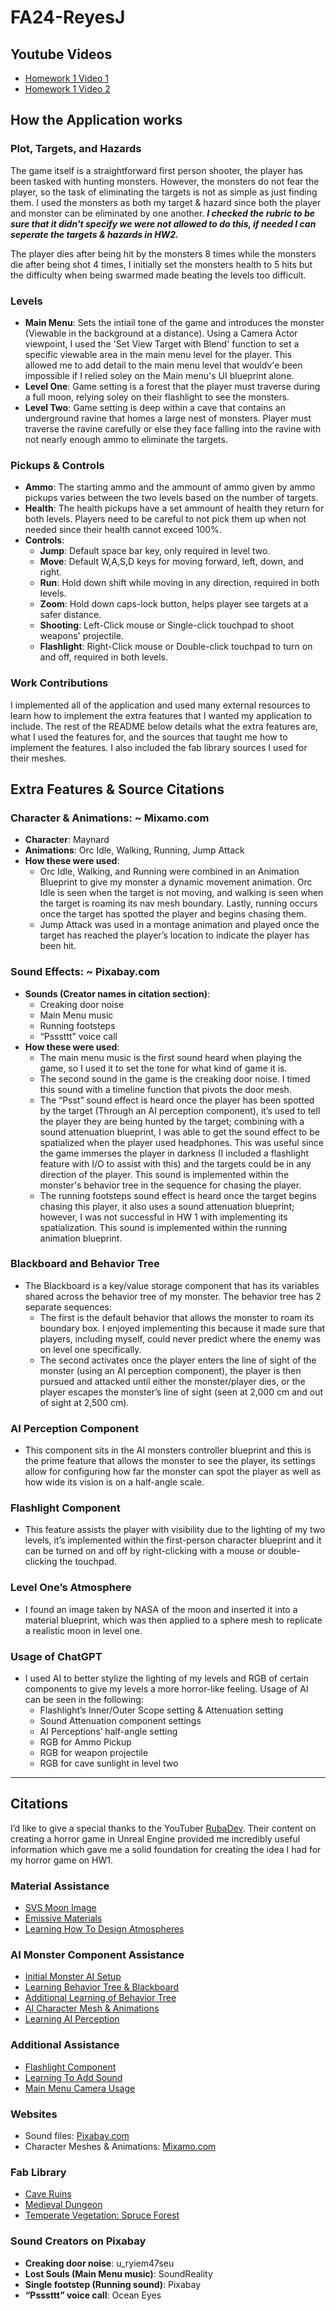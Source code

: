 # FA24-ReyesJ

## Youtube Videos

- [Homework 1 Video 1](https://youtu.be/5J2mlu4vlzc)
- [Homework 1 Video 2](https://youtu.be/AK34PJukp3I)

## How the Application works
### Plot, Targets, and Hazards
The game itself is a straightforward first person shooter, the player has been tasked with hunting monsters. However, the monsters do not fear the player, so the task of eliminating the targets is not as simple as just finding them. I used the monsters as both my target & hazard since both the player and monster can be eliminated by one another. _**I checked the rubric to be sure that it didn't specify we were not allowed to do this, if needed I can seperate the targets & hazards in HW2.**_

The player dies after being hit by the monsters 8 times while the monsters die after being shot 4 times, I initially set the monsters health to 5 hits but the difficulty when being swarmed made beating the levels too difficult. 

### Levels
- **Main Menu**: Sets the intiail tone of the game and introduces the monster (Viewable in the background at a distance). Using a Camera Actor viewpoint, I used the 'Set View Target with Blend' function to set a specific viewable area in the main menu level for the player. This allowed me to add detail to the main menu level that wouldv'e been impossible if I relied soley on the Main menu's UI blueprint alone. 
- **Level One**: Game setting is a forest that the player must traverse during a full moon, relying soley on their flashlight to see the monsters.
- **Level Two**: Game setting is deep within a cave that contains an underground ravine that homes a large nest of monsters. Player must traverse the ravine carefully or else they face falling into the ravine with not nearly enough ammo to eliminate the targets. 

### Pickups & Controls
- **Ammo**: The starting ammo and the ammount of ammo given by ammo pickups varies between the two levels based on the number of targets.
- **Health**: The health pickups have a set ammount of health they return for both levels. Players need to be careful to not pick them up when not needed since their health cannot exceed 100%.
- **Controls**: 
  - **Jump**: Default space bar key, only required in level two.
  - **Move**: Default W,A,S,D keys for moving forward, left, down, and right.
  - **Run**: Hold down shift while moving in any direction, required in both levels.
  - **Zoom**: Hold down caps-lock button, helps player see targets at a safer distance.
  - **Shooting**: Left-Click mouse or Single-click touchpad to shoot weapons' projectile.
  - **Flashlight**: Right-Click mouse or Double-click touchpad to turn on and off, required in both levels.

### Work Contributions 
I implemented all of the application and used many external resources to learn how to implement the extra features that I wanted my application to include. The rest of the README below details what the extra features are, what I used the features for, and the sources that taught me how to implement the features. I also included the fab library sources I used for their meshes.

## Extra Features & Source Citations

### Character & Animations: ~ Mixamo.com
- **Character**: Maynard
- **Animations**: Orc Idle, Walking, Running, Jump Attack
- **How these were used**:
  - Orc Idle, Walking, and Running were combined in an Animation Blueprint to give my monster a dynamic movement animation. Orc Idle is seen when the target is not moving, and walking is seen when the target is roaming its nav mesh boundary. Lastly, running occurs once the target has spotted the player and begins chasing them.
  - Jump Attack was used in a montage animation and played once the target has reached the player’s location to indicate the player has been hit.

### Sound Effects: ~ Pixabay.com
- **Sounds (Creator names in citation section)**:
  - Creaking door noise
  - Main Menu music
  - Running footsteps
  - “Psssttt” voice call
- **How these were used**:
  - The main menu music is the first sound heard when playing the game, so I used it to set the tone for what kind of game it is.
  - The second sound in the game is the creaking door noise. I timed this sound with a timeline function that pivots the door mesh.
  - The “Psst” sound effect is heard once the player has been spotted by the target (Through an AI perception component), it’s used to tell the player they are being hunted by the target; combining with a sound attenuation blueprint, I was able to get the sound effect to be spatialized when the player used headphones. This was useful since the game immerses the player in darkness (I included a flashlight feature with I/O to assist with this) and the targets could be in any direction of the player. This sound is implemented within the monster's behavior tree in the sequence for chasing the player.
  - The running footsteps sound effect is heard once the target begins chasing this player, it also uses a sound attenuation blueprint; however, I was not successful in HW 1 with implementing its spatialization. This sound is implemented within the running animation blueprint.

### Blackboard and Behavior Tree
- The Blackboard is a key/value storage component that has its variables shared across the behavior tree of my monster. The behavior tree has 2 separate sequences:
  - The first is the default behavior that allows the monster to roam its boundary box. I enjoyed implementing this because it made sure that players, including myself, could never predict where the enemy was on level one specifically.
  - The second activates once the player enters the line of sight of the monster (using an AI perception component), the player is then pursued and attacked until either the monster/player dies, or the player escapes the monster’s line of sight (seen at 2,000 cm and out of sight at 2,500 cm).

### AI Perception Component
- This component sits in the AI monsters controller blueprint and this is the prime feature that allows the monster to see the player, its settings allow for configuring how far the monster can spot the player as well as how wide its vision is on a half-angle scale.

### Flashlight Component
- This feature assists the player with visibility due to the lighting of my two levels, it’s implemented within the first-person character blueprint and it can be turned on and off by right-clicking with a mouse or double-clicking the touchpad.

### Level One’s Atmosphere
- I found an image taken by NASA of the moon and inserted it into a material blueprint, which was then applied to a sphere mesh to replicate a realistic moon in level one.

### Usage of ChatGPT
- I used AI to better stylize the lighting of my levels and RGB of certain components to give my levels a more horror-like feeling. Usage of AI can be seen in the following:
  - Flashlight’s Inner/Outer Scope setting & Attenuation setting
  - Sound Attenuation component settings
  - AI Perceptions’ half-angle setting
  - RGB for Ammo Pickup
  - RGB for weapon projectile
  - RGB for cave sunlight in level two

---

## Citations

I’d like to give a special thanks to the YouTuber [RubaDev](https://www.youtube.com/@RubaDev). Their content on creating a horror game in Unreal Engine provided me incredibly useful information which gave me a solid foundation for creating the idea I had for my horror game on HW1.

### Material Assistance
- [SVS Moon Image](https://www.lunarlamps.com/blogs/topic/photo-moon-lamp)
- [Emissive Materials](https://youtu.be/4b33FJ6yjuE?si=L0oRELXvWuwKj__r)
- [Learning How To Design Atmospheres](https://youtu.be/4b33FJ6yjuE?si=L0oRELXvWuwKj__r)

### AI Monster Component Assistance
- [Initial Monster AI Setup](https://youtu.be/k6GnKe5AM9k?si=9qH1nyjfTUjlnXZn)
- [Learning Behavior Tree & Blackboard](https://youtu.be/-t3PbGRazKg?si=StKIXAl-lGwy8HIS)
- [Additional Learning of Behavior Tree](https://youtu.be/VW8ZiV9yVDk?si=TOsf-YOxCTAzw4Vw)
- [AI Character Mesh & Animations](https://youtu.be/gsyZdKYAT_4?si=D1qhGov_S3vHk5Rt)
- [Learning AI Perception](https://youtu.be/mYRyx0OLUp4?si=J7PvDtiokXY2YtcH)

### Additional Assistance
- [Flashlight Component](https://youtu.be/N3lw_BgdKMo?si=R92MABJGwUjQE3zV)
- [Learning To Add Sound](https://youtu.be/woqUvTwgpDA?si=GOCrYmxHryKtuE03)
- [Main Menu Camera Usage](https://youtu.be/woqUvTwgpDA?si=GOCrYmxHryKtuE03)

### Websites
- Sound files: [Pixabay.com](https://pixabay.com/)
- Character Meshes & Animations: [Mixamo.com](https://www.mixamo.com/#/)

### Fab Library
- [Cave Ruins](https://fab.com/s/521e3b86e12d)
- [Medieval Dungeon](https://fab.com/s/494a7622e1be)
- [Temperate Vegetation: Spruce Forest](https://fab.com/s/de31b726d9df)

### Sound Creators on Pixabay
- **Creaking door noise**: u_ryiem47seu
- **Lost Souls (Main Menu music)**: SoundReality
- **Single footstep (Running sound)**: Pixabay
- **“Psssttt” voice call**: Ocean Eyes
